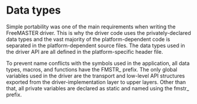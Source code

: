 # Data types

Simple portability was one of the main requirements when writing the FreeMASTER driver. This is why the driver code uses the privately-declared data types and the vast majority of the platform-dependent code is separated in the platform-dependent source files. The data types used in the driver API are all defined in the platform-specific header file.

To prevent name conflicts with the symbols used in the application, all data types, macros, and functions have the FMSTR_ prefix. The only global variables used in the driver are the transport and low-level API structures exported from the driver-implementation layer to upper layers. Other than that, all private variables are declared as static and named using the fmstr_ prefix.

